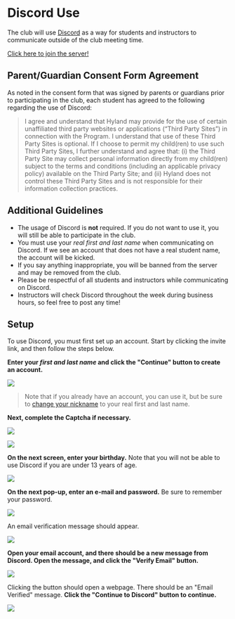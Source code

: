 # Discord Use
The club will use [Discord](https://discord.com/) as a way for students and instructors to communicate outside of the club meeting time.

[Click here to join the server!](https://discord.gg/WfMKEpBMWY)

## Parent/Guardian Consent Form Agreement 
As noted in the consent form that was signed by parents or guardians prior to participating in the club, each student has agreed to the following regarding the use of Discord: 

>I agree and understand that Hyland may provide for the use of certain unaffiliated third party websites or applications (“Third Party Sites”) in connection with the Program. I understand that use of these Third Party Sites is optional. If I choose to permit my child(ren) to use such Third Party Sites, I further understand and agree that: (i) the Third Party Site may collect personal information directly from my child(ren) subject to the terms and conditions (including an applicable privacy policy) available on the Third Party Site; and (ii) Hyland does not control these Third Party Sites and is not responsible for their information collection practices. 

## Additional Guidelines
- The usage of Discord is **not** required. If you do not want to use it, you will still be able to participate in the club.
- You must use your _real first and last name_ when communicating on Discord. If we see an account that does not have a real student name, the account will be kicked.
- If you say anything inappropriate, you will be banned from the server and may be removed from the club.
- Please be respectful of all students and instructors while communicating on Discord.
- Instructors will check Discord throughout the week during business hours, so feel free to post any time!

## Setup
To use Discord, you must first set up an account. Start by clicking the invite link, and then follow the steps below.

**Enter your _first and last name_ and click the "Continue" button to create an account.**  

![](Assets/DiscordRealName.png)

>Note that if you already have an account, you can use it, but be sure to [change your nickname](https://support.discord.com/hc/en-us/articles/219070107-Server-Nicknames) to your real first and last name.

**Next, complete the Captcha if necessary.**

![](Assets/Human.png)

![](Assets/LivingRoom.png)

**On the next screen, enter your birthday.** Note that you will not be able to use Discord if you are under 13 years of age.  

![](Assets/Birthday.png)

**On the next pop-up, enter an e-mail and password.** Be sure to remember your password.

![](Assets/DiscordEmail.png)

An email verification message should appear.  

![](Assets/EmailSent.png)

**Open your email account, and there should be a new message from Discord. Open the message, and click the "Verify Email" button.**  

![](Assets/VerifyEmail.jpg)

Clicking the button should open a webpage. There should be an "Email Verified" message. **Click the "Continue to Discord" button to continue.**  

![](Assets/ContinueToDiscord.png)
